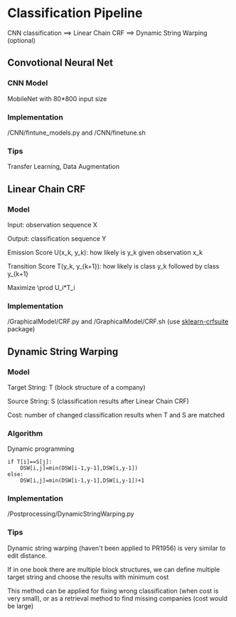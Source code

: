 # Classification Pipeline

CNN classification ==> Linear Chain CRF ==> Dynamic String Warping (optional)

## Convotional Neural Net
### CNN Model
MobileNet with 80*800 input size
 
### Implementation
/CNN/fintune_models.py and /CNN/finetune.sh
 
### Tips
Transfer Learning, Data Augmentation

## Linear Chain CRF

### Model

Input: observation sequence X 

Output: classification sequence Y

Emission Score U(x_k, y_k): how likely is y_k given observation x_k

Transition Score T(y_k, y_{k+1}): how likely is class y_k followed by class y_{k+1}

Maximize \prod U_i*T_i
 
### Implementation
/GraphicalModel/CRF.py and /GraphicalModel/CRF.sh (use [sklearn-crfsuite](https://sklearn-crfsuite.readthedocs.io/en/latest/) package)

## Dynamic String Warping

### Model
Target String: T (block structure of a company)

Source String: S (classification results after Linear Chain CRF)

Cost: number of changed classification results when T and S are matched
 
### Algorithm
Dynamic programming

    if T[i]==S[j]:
        DSW[i,j]=min(DSW[i-1,y-1],DSW[i,y-1])
    else:
        DSW[i,j]=min(DSW[i-1,y-1],DSW[i,y-1])+1
 
### Implementation
/Postprocessing/DynamicStringWarping.py
 
### Tips

Dynamic string warping (haven't been applied to PR1956) is very similar to edit distance.

If in one book there are multiple block structures, we can define multiple target string and choose the results with minimum cost

This method can be applied for fixing wrong classification (when cost is very small), or as a retrieval method to find missing companies (cost would be large)